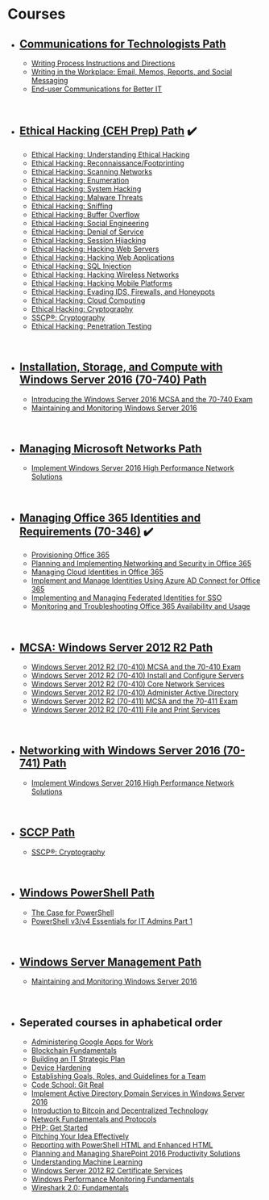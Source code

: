 # Courses


* ## [Communications for Technologists Path](https://pluralsight.com/paths/certificate/communications-for-technologists)
    - [Writing Process Instructions and Directions](https://app.pluralsight.com/library/courses/process-instructions)
    - [Writing in the Workplace: Email, Memos, Reports, and Social Messaging](https://app.pluralsight.com/library/courses/writing-workplace-email-memos-reports-social)
    - [End-user Communications for Better IT](https://app.pluralsight.com/library/courses/end-user-communications-better-it)
<br />


* ## [Ethical Hacking (CEH Prep) Path](https://app.pluralsight.com/paths/certificate/ethical-hacking) :heavy_check_mark:
    - [Ethical Hacking: Understanding Ethical Hacking](https://app.pluralsight.com/library/courses/ethical-hacking-understanding)
    - [Ethical Hacking: Reconnaissance/Footprinting](https://app.pluralsight.com/library/courses/ethical-hacking-reconnaissance-footprinting)
    - [Ethical Hacking: Scanning Networks](https://app.pluralsight.com/library/courses/ethical-hacking-scanning-networks)
    - [Ethical Hacking: Enumeration](https://app.pluralsight.com/library/courses/ethical-hacking-enumeration)
    - [Ethical Hacking: System Hacking](https://app.pluralsight.com/library/courses/ethical-hacking-system-hacking)
    - [Ethical Hacking: Malware Threats](https://app.pluralsight.com/library/courses/ethical-hacking-malware-threats)
    - [Ethical Hacking: Sniffing](https://app.pluralsight.com/library/courses/ethical-hacking-sniffing)
    - [Ethical Hacking: Buffer Overflow](https://app.pluralsight.com/library/courses/ethical-hacking-buffer-overflow)
    - [Ethical Hacking: Social Engineering](https://app.pluralsight.com/library/courses/ethical-hacking-social-engineering)
    - [Ethical Hacking: Denial of Service](https://app.pluralsight.com/library/courses/ethical-hacking-denial-service)
    - [Ethical Hacking: Session Hijacking](https://app.pluralsight.com/library/courses/ethical-hacking-session-hijacking)
    - [Ethical Hacking: Hacking Web Servers](https://app.pluralsight.com/library/courses/ethical-hacking-web-servers)
    - [Ethical Hacking: Hacking Web Applications](https://app.pluralsight.com/library/courses/ethical-hacking-web-applications)
    - [Ethical Hacking: SQL Injection](https://app.pluralsight.com/library/courses/ethical-hacking-sql-injection)
    - [Ethical Hacking: Hacking Wireless Networks](https://app.pluralsight.com/library/courses/ethical-hacking-wireless-networks)
    - [Ethical Hacking: Hacking Mobile Platforms](https://app.pluralsight.com/library/courses/ethical-hacking-mobile-platforms)
    - [Ethical Hacking: Evading IDS, Firewalls, and Honeypots](https://app.pluralsight.com/library/courses/ethical-hacking-evading-ids-firewalls-honeypots)
    - [Ethical Hacking: Cloud Computing](https://app.pluralsight.com/library/courses/ethical-hacking-cloud-computing)
    - [Ethical Hacking: Cryptography](https://app.pluralsight.com/library/courses/ethical-hacking-cryptography)
    - [SSCP®: Cryptography](https://app.pluralsight.com/library/courses/sscp2015-cryptography)
    - [Ethical Hacking: Penetration Testing](https://app.pluralsight.com/library/courses/ethical-hacking-penetration-testing)
<br />


 * ## [Installation, Storage, and Compute with Windows Server 2016 (70-740) Path](https://app.pluralsight.com/paths/certificate/installation-storage-and-compute-with-windows-server-2016-70-740)
    - [Introducing the Windows Server 2016 MCSA and the 70-740 Exam](https://app.pluralsight.com/library/courses/windows-server-2016-mcsa-70-740-exam)
    - [Maintaining and Monitoring Windows Server 2016](https://app.pluralsight.com/library/courses/windows-server-2016-maintaining-monitoring)
<br />


 * ## [Managing Microsoft Networks Path](https://app.pluralsight.com/paths/skills/managing-microsoft-networks)
    - [Implement Windows Server 2016 High Performance Network Solutions](https://app.pluralsight.com/library/courses/windows-server-2016-network-solutions)
<br />


* ## [Managing Office 365 Identities and Requirements (70-346)](https://app.pluralsight.com/paths/certificate/office-365-70-346) :heavy_check_mark:
    - [Provisioning Office 365](https://app.pluralsight.com/library/courses/office-365-provisioning)
    - [Planning and Implementing Networking and Security in Office 365](https://app.pluralsight.com/library/courses/planning-implementing-networking-security-o365)
    - [Managing Cloud Identities in Office 365](https://app.pluralsight.com/library/courses/managing-cloud-identities-o365)
    - [Implement and Manage Identities Using Azure AD Connect for Office 365](https://app.pluralsight.com/library/courses/implement-manage-identities-azure-ad-o365)
    - [Implementing and Managing Federated Identities for SSO](https://app.pluralsight.com/library/courses/sso-federated-identities-managing-implementing)
    - [Monitoring and Troubleshooting Office 365 Availability and Usage](https://app.pluralsight.com/library/courses/o365-monitor-troubleshoot-availability-usage)
<br />


* ## [MCSA: Windows Server 2012 R2 Path](https://pluralsight.com/paths/certificate/mcsa)
    - [Windows Server 2012 R2 (70-410) MCSA and the 70-410 Exam](https://app.pluralsight.com/library/courses/windows-server-2012-mcsa-70-410)
    - [Windows Server 2012 R2 (70-410) Install and Configure Servers](https://app.pluralsight.com/library/courses/windows-server-2012-70-410-install-configure-servers)
    - [Windows Server 2012 R2 (70-410) Core Network Services](https://app.pluralsight.com/library/courses/windows-server-2012-70-410-core-network-services)    
    - [Windows Server 2012 R2 (70-410) Administer Active Directory](https://app.pluralsight.com/library/courses/windows-server-2012-70-410-active-directory)    
    - [Windows Server 2012 R2 (70-411) MCSA and the 70-411 Exam](https://app.pluralsight.com/library/courses/windows-server-2012-mcsa-70-411/table-of-contents)
    - [Windows Server 2012 R2 (70-411) File and Print Services](https://app.pluralsight.com/library/courses/windows-server-2012-70-411-file-print-services)
<br />


 * ## [Networking with Windows Server 2016 (70-741) Path](https://app.pluralsight.com/paths/certificate/networking-with-windows-server-2016-70-741)
    - [Implement Windows Server 2016 High Performance Network Solutions](https://app.pluralsight.com/library/courses/windows-server-2016-network-solutions)
<br />


* ## [SCCP Path](https://app.pluralsight.com/paths/certificate/sscp)
    - [SSCP®: Cryptography](https://app.pluralsight.com/library/courses/sscp2015-cryptography)
<br />
 
 
* ## [Windows PowerShell Path](https://app.pluralsight.com/paths/skills/powershell)
    - [The Case for PowerShell](https://app.pluralsight.com/library/courses/case-for-powershell)
    - [PowerShell v3/v4 Essentials for IT Admins Part 1](https://app.pluralsight.com/library/courses/powershell-v3-essentials-it-pt1)
<br />
   
    
* ## [Windows Server Management Path](https://app.pluralsight.com/paths/skills/windows-server-management)
    - [Maintaining and Monitoring Windows Server 2016](https://app.pluralsight.com/library/courses/windows-server-2016-maintaining-monitoring)
<br/>


 * ## Seperated courses in aphabetical order
    - [Administering Google Apps for Work](https://app.pluralsight.com/library/courses/google-apps-work-administering/table-of-contents)
    - [Blockchain Fundamentals](https://app.pluralsight.com/library/courses/blockchain-fundamentals)
    - [Building an IT Strategic Plan](https://app.pluralsight.com/library/courses/building-it-strategic-plan/recommended-courses)
    - [Device Hardening](https://app.pluralsight.com/library/courses/device-hardening-cnd)
    - [Establishing Goals, Roles, and Guidelines for a Team](https://app.pluralsight.com/library/courses/establish-team-goals-roles-guidelines)
    - [Code School: Git Real](https://app.pluralsight.com/library/courses/code-school-git-real)
    - [Implement Active Directory Domain Services in Windows Server 2016](https://app.pluralsight.com/library/courses/windows-server-2016-active-directory-domain-services-implement)
    - [Introduction to Bitcoin and Decentralized Technology](https://app.pluralsight.com/library/courses/bitcoin-decentralized-technology)
    - [Network Fundamentals and Protocols](https://app.pluralsight.com/library/courses/network-fundamentals-protocols)
    - [PHP: Get Started](https://app.pluralsight.com/library/courses/php-get-started)
    - [Pitching Your Idea Effectively](https://app.pluralsight.com/library/courses/pitching-idea-effectively)
    - [Reporting with PowerShell HTML and Enhanced HTML](https://app.pluralsight.com/library/courses/reporting-powershell-enhanced-html)
    - [Planning and Managing SharePoint 2016 Productivity Solutions](https://app.pluralsight.com/library/courses/sharepoint-2016-productivity-solutions)
    - [Understanding Machine Learning](https://app.pluralsight.com/library/courses/understanding-machine-learning)
    - [Windows Server 2012 R2 Certificate Services](https://app.pluralsight.com/library/courses/windows-server-2012-r2-certificate-services)
    - [Windows Performance Monitoring Fundamentals](https://app.pluralsight.com/library/courses/windows-performance-monitoring-fundamentals)
    - [Wireshark 2.0: Fundamentals](https://app.pluralsight.com/library/courses/wireshark-2-0-fundamentals)

